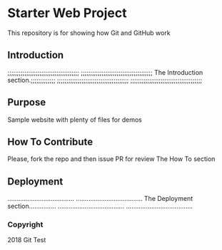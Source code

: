 # Starter Web Project

This repository is for showing how Git and GitHub work

## Introduction

;;;;;;;;;;;;;;;;;;;;;;;;;;;;;;;;;;;;;;
;;;;;;;;;;;;;;;;;;;;;;;;;;;;;;;;;;;;;;
The Introduction section.;;;;;;;;;;;;;
;;;;;;;;;;;;;;;;;;;;;;;;;;;;;;;;;;;;;;
;;;;;;;;;;;;;;;;;;;;;;;;;;;;;;;;;;;;;;

## Purpose

Sample website with plenty of files for demos

## How To Contribute

Please, fork the repo and then issue PR for review
The How To section

## Deployment

.....................................
.....................................
The Deployment section...............
.....................................
.....................................

### Copyright

2018 Git Test
